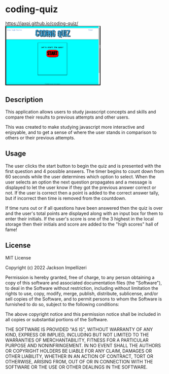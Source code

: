 # coding-quiz

https://jaxpi.github.io/coding-quiz/
<br><img src="assets/images/mainscreenshot.jpg" style="width:300px; height auto;">

## Description

This application allows users to study javascript concepts and skills and compare their results to previous attempts and other users.

This was created to make studying javascript more interactive and enjoyable, and to get a sense of where the user stands in comparison to others or their previous attempts.

## Usage

The user clicks the start button to begin the quiz and is presented with the first question and 4 possible answers. The timer begins to count down from 60 seconds while the user determines which option to select. When the user selects an option the next question propagates and a message is displayed to let the user know if they got the previous answer correct or not. If the user is correct then a point is added to the correct answer tally, but if incorrect then time is removed from the countdown.

If time runs out or if all questions have been answered then the quiz is over and the user's total points are displayed along with an input box for them to enter their initials. If the user's score is one of the 3 highest in the local storage then their initials and score are added to the "high scores" hall of fame!

## License

MIT License

Copyright (c) 2022 Jackson Impellizeri

Permission is hereby granted, free of charge, to any person obtaining a copy
of this software and associated documentation files (the "Software"), to deal
in the Software without restriction, including without limitation the rights
to use, copy, modify, merge, publish, distribute, sublicense, and/or sell
copies of the Software, and to permit persons to whom the Software is
furnished to do so, subject to the following conditions:

The above copyright notice and this permission notice shall be included in all
copies or substantial portions of the Software.

THE SOFTWARE IS PROVIDED "AS IS", WITHOUT WARRANTY OF ANY KIND, EXPRESS OR
IMPLIED, INCLUDING BUT NOT LIMITED TO THE WARRANTIES OF MERCHANTABILITY,
FITNESS FOR A PARTICULAR PURPOSE AND NONINFRINGEMENT. IN NO EVENT SHALL THE
AUTHORS OR COPYRIGHT HOLDERS BE LIABLE FOR ANY CLAIM, DAMAGES OR OTHER
LIABILITY, WHETHER IN AN ACTION OF CONTRACT, TORT OR OTHERWISE, ARISING FROM,
OUT OF OR IN CONNECTION WITH THE SOFTWARE OR THE USE OR OTHER DEALINGS IN THE
SOFTWARE.